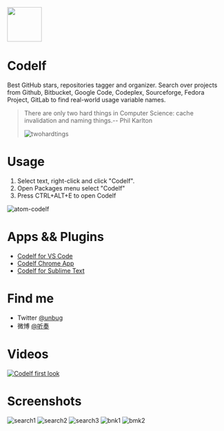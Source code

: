   <img src="http://unbug.github.io/codelf/resources/images/codelf_logo.png" width="80">

Codelf
=================
Best GitHub stars, repositories tagger and organizer. Search over projects from Github, Bitbucket, Google Code, Codeplex, Sourceforge, Fedora Project, GitLab to find real-world usage variable names.

  > There are only two hard things in Computer Science: cache invalidation and naming things.-- Phil Karlton
  > 
  > ![twohardtings](http://unbug.github.io/codelf/resources/images/twohardtings.jpg)


Usage
===============
  1. Select text, right-click and click "Codelf".
  2. Open Packages menu select "Codelf"
  3. Press CTRL+ALT+E to open Codelf

![atom-codelf](https://cloud.githubusercontent.com/assets/799578/12577706/2b6d4970-c457-11e5-83d3-dba0ce2c867c.gif)


Apps && Plugins
=================
  * [Codelf for VS Code](https://github.com/unbug/codelf/#codelf-for-vs-code)
  * [Codelf Chrome App](https://chrome.google.com/webstore/detail/codelf-best-github-stars/jnmjaglhmmcplekpfnblniiammmdpaan)
  * [Codelf for Sublime Text](https://github.com/unbug/codelf)


Find me
=================
  * Twitter [@unbug](https://twitter.com/unbug)
  * 微博 [@听奏](http://weibo.com/unbug)

Videos
===============
[![Codelf first look](https://cloud.githubusercontent.com/assets/799578/12520673/e037c0c6-c180-11e5-8342-cb291b98dcab.png)](https://youtu.be/Uqg8HWaa-2c)

Screenshots
================
![search1](https://cloud.githubusercontent.com/assets/799578/12498414/5a95d06e-c0dd-11e5-8a38-247e294df7ab.png)
![search2](https://cloud.githubusercontent.com/assets/799578/12498417/5aaf5ce6-c0dd-11e5-96be-af3900407d51.png)
![search3](https://cloud.githubusercontent.com/assets/799578/12498416/5a99eff0-c0dd-11e5-8458-1668d72a27ed.png)
![bnk1](https://cloud.githubusercontent.com/assets/799578/12507895/9945d290-c133-11e5-8bb9-ff5d5dec0cfe.png)
![bmk2](https://cloud.githubusercontent.com/assets/799578/12507854/5d2d328a-c133-11e5-85eb-d4da1c38a747.png)
